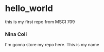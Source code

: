 # hello_world
this is my first repo from MSCI 709

### Nina Coli
I'm gonna store my repo here. This is my name
